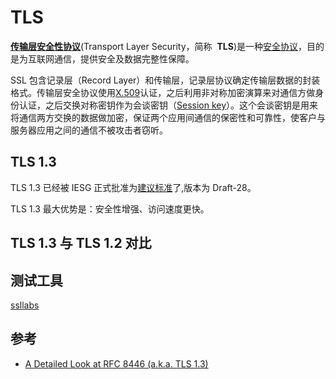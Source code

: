 # TLS

[**传输层安全性协议**](https://zh.wikipedia.org/wiki/%E5%82%B3%E8%BC%B8%E5%B1%A4%E5%AE%89%E5%85%A8%E6%80%A7%E5%8D%94%E5%AE%9A)(Transport Layer Security，简称  **TLS**)是一种[安全协议](https://zh.wikipedia.org/wiki/%E5%AE%89%E5%85%A8%E5%8D%8F%E8%AE%AE)，目的是为互联网通信，提供安全及数据完整性保障。

SSL 包含记录层（Record Layer）和传输层，记录层协议确定传输层数据的封装格式。传输层安全协议使用[X.509](https://zh.wikipedia.org/wiki/X.509)认证，之后利用非对称加密演算来对通信方做身份认证，之后交换对称密钥作为会谈密钥（[Session key](https://zh.wikipedia.org/wiki/Session_key)）。这个会谈密钥是用来将通信两方交换的数据做加密，保证两个应用间通信的保密性和可靠性，使客户与服务器应用之间的通信不被攻击者窃听。

## TLS 1.3

TLS 1.3 已经被 IESG 正式批准为[建议标准](https://datatracker.ietf.org/doc/draft-ietf-tls-tls13/)了,版本为 Draft-28。

TLS 1.3 最大优势是：安全性增强、访问速度更快。

## TLS 1.3 与 TLS 1.2 对比

## 测试工具

[ssllabs](https://www.ssllabs.com/ssltest/)

## 参考

- [A Detailed Look at RFC 8446 (a.k.a. TLS 1.3)](https://blog.cloudflare.com/rfc-8446-aka-tls-1-3/)
